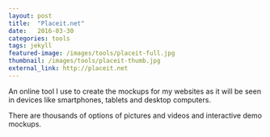 ```yaml
---
layout: post
title:  "Placeit.net"
date:   2016-03-30
categories: tools
tags: jekyll
featured-image: /images/tools/placeit-full.jpg
thumbnail: /images/tools/placeit-thumb.jpg
external_link: http://placeit.net
---
```


An online tool I use to create the mockups for my websites as it will be seen in devices like smartphones, tablets and desktop computers.  
  
There are thousands of options of pictures and videos and interactive demo mockups.
